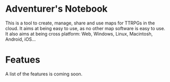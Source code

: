 Adventurer's Notebook
=====================

This is a tool to create, manage, share and use maps for TTRPGs in the cloud.
It aims at being easy to use, as no other map software is easy to use.
It also aims at being cross platform: Web, Windows, Linux, Macintosh, Android, iOS...

Featues
=======

A list of the features is coming soon.
